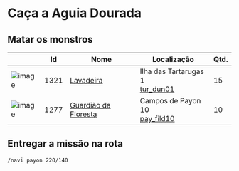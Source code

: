 # Caça a Aguia Dourada

## Matar os monstros

| | Id | Nome | Localização | Qtd. |
| - | - | - | - | - |
| ![image](https://file5s.ratemyserver.net/mobs/1321.gif) | 1321 | [Lavadeira](https://ratemyserver.net/mob_db.php?mob_id=1321&small=1&back=1) | Ilha das Tartarugas 1 <br>[tur_dun01](https://ratemyserver.net/index.php?page=npc_shop_warp&map=tur_dun01) | 15 |
| ![image](https://file5s.ratemyserver.net/mobs/1277.gif) | 1277 | [Guardião da Floresta](https://ratemyserver.net/mob_db.php?mob_id=1277&small=1&back=1) | Campos de Payon 10 <br>[pay_fild10](https://ratemyserver.net/index.php?page=npc_shop_warp&map=pay_fild10) | 10 |

## Entregar a missão na rota

```
/navi payon 220/140
```
